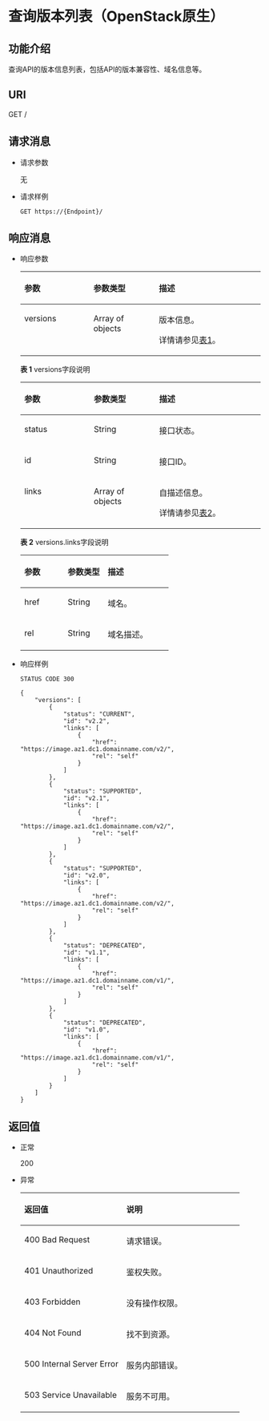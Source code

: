 # 查询版本列表（OpenStack原生）<a name="ims_03_0726"></a>

## 功能介绍<a name="section18441284152049"></a>

查询API的版本信息列表，包括API的版本兼容性、域名信息等。

## URI<a name="section21923693152049"></a>

GET /

## 请求消息<a name="section62484847152049"></a>

-   请求参数

    无

-   请求样例

    ```
    GET https://{Endpoint}/
    ```


## 响应消息<a name="section47461859152049"></a>

-   响应参数

    <a name="table38630935152049"></a>
    <table><thead align="left"><tr id="row1849976152049"><th class="cellrowborder" valign="top" width="28.762876287628764%" id="mcps1.1.4.1.1"><p id="p15630386152049"><a name="p15630386152049"></a><a name="p15630386152049"></a>参数</p>
    </th>
    <th class="cellrowborder" valign="top" width="27.27272727272727%" id="mcps1.1.4.1.2"><p id="p58101744152049"><a name="p58101744152049"></a><a name="p58101744152049"></a>参数类型</p>
    </th>
    <th class="cellrowborder" valign="top" width="43.96439643964396%" id="mcps1.1.4.1.3"><p id="p27198362152049"><a name="p27198362152049"></a><a name="p27198362152049"></a>描述</p>
    </th>
    </tr>
    </thead>
    <tbody><tr id="row55583702152049"><td class="cellrowborder" valign="top" width="28.762876287628764%" headers="mcps1.1.4.1.1 "><p id="p5985974152049"><a name="p5985974152049"></a><a name="p5985974152049"></a>versions</p>
    </td>
    <td class="cellrowborder" valign="top" width="27.27272727272727%" headers="mcps1.1.4.1.2 "><p id="p15101858152049"><a name="p15101858152049"></a><a name="p15101858152049"></a>Array of objects</p>
    </td>
    <td class="cellrowborder" valign="top" width="43.96439643964396%" headers="mcps1.1.4.1.3 "><p id="p30612417152049"><a name="p30612417152049"></a><a name="p30612417152049"></a>版本信息。</p>
    <p id="p1025574924719"><a name="p1025574924719"></a><a name="p1025574924719"></a>详情请参见<a href="#table854484962011">表1</a>。</p>
    </td>
    </tr>
    </tbody>
    </table>

    **表 1**  versions字段说明

    <a name="table854484962011"></a>
    <table><thead align="left"><tr id="row454414499200"><th class="cellrowborder" valign="top" width="28.95289528952895%" id="mcps1.2.4.1.1"><p id="p15544144932017"><a name="p15544144932017"></a><a name="p15544144932017"></a>参数</p>
    </th>
    <th class="cellrowborder" valign="top" width="27.16271627162716%" id="mcps1.2.4.1.2"><p id="p1354414918206"><a name="p1354414918206"></a><a name="p1354414918206"></a>参数类型</p>
    </th>
    <th class="cellrowborder" valign="top" width="43.884388438843885%" id="mcps1.2.4.1.3"><p id="p175441049112011"><a name="p175441049112011"></a><a name="p175441049112011"></a>描述</p>
    </th>
    </tr>
    </thead>
    <tbody><tr id="row3544134915207"><td class="cellrowborder" valign="top" width="28.95289528952895%" headers="mcps1.2.4.1.1 "><p id="p554412490205"><a name="p554412490205"></a><a name="p554412490205"></a>status</p>
    </td>
    <td class="cellrowborder" valign="top" width="27.16271627162716%" headers="mcps1.2.4.1.2 "><p id="p13544154992013"><a name="p13544154992013"></a><a name="p13544154992013"></a>String</p>
    </td>
    <td class="cellrowborder" valign="top" width="43.884388438843885%" headers="mcps1.2.4.1.3 "><p id="p13544549172014"><a name="p13544549172014"></a><a name="p13544549172014"></a>接口状态。</p>
    </td>
    </tr>
    <tr id="row1654434982010"><td class="cellrowborder" valign="top" width="28.95289528952895%" headers="mcps1.2.4.1.1 "><p id="p7544144912017"><a name="p7544144912017"></a><a name="p7544144912017"></a>id</p>
    </td>
    <td class="cellrowborder" valign="top" width="27.16271627162716%" headers="mcps1.2.4.1.2 "><p id="p7544849202011"><a name="p7544849202011"></a><a name="p7544849202011"></a>String</p>
    </td>
    <td class="cellrowborder" valign="top" width="43.884388438843885%" headers="mcps1.2.4.1.3 "><p id="p854474942018"><a name="p854474942018"></a><a name="p854474942018"></a>接口ID。</p>
    </td>
    </tr>
    <tr id="row13545134914208"><td class="cellrowborder" valign="top" width="28.95289528952895%" headers="mcps1.2.4.1.1 "><p id="p85451494204"><a name="p85451494204"></a><a name="p85451494204"></a>links</p>
    </td>
    <td class="cellrowborder" valign="top" width="27.16271627162716%" headers="mcps1.2.4.1.2 "><p id="p11545184910208"><a name="p11545184910208"></a><a name="p11545184910208"></a>Array of objects</p>
    </td>
    <td class="cellrowborder" valign="top" width="43.884388438843885%" headers="mcps1.2.4.1.3 "><p id="p454514493203"><a name="p454514493203"></a><a name="p454514493203"></a>自描述信息。</p>
    <p id="p1381418418482"><a name="p1381418418482"></a><a name="p1381418418482"></a>详情请参见<a href="#table9477147162314">表2</a>。</p>
    </td>
    </tr>
    </tbody>
    </table>

    **表 2**  versions.links字段说明

    <a name="table9477147162314"></a>
    <table><thead align="left"><tr id="row147754713235"><th class="cellrowborder" valign="top" width="29.262926292629267%" id="mcps1.2.4.1.1"><p id="p147713470235"><a name="p147713470235"></a><a name="p147713470235"></a>参数</p>
    </th>
    <th class="cellrowborder" valign="top" width="27.042704270427038%" id="mcps1.2.4.1.2"><p id="p1847764752313"><a name="p1847764752313"></a><a name="p1847764752313"></a>参数类型</p>
    </th>
    <th class="cellrowborder" valign="top" width="43.694369436943695%" id="mcps1.2.4.1.3"><p id="p647724711236"><a name="p647724711236"></a><a name="p647724711236"></a>描述</p>
    </th>
    </tr>
    </thead>
    <tbody><tr id="row15478104772314"><td class="cellrowborder" valign="top" width="29.262926292629267%" headers="mcps1.2.4.1.1 "><p id="p10478114720236"><a name="p10478114720236"></a><a name="p10478114720236"></a>href</p>
    </td>
    <td class="cellrowborder" valign="top" width="27.042704270427038%" headers="mcps1.2.4.1.2 "><p id="p2478104702312"><a name="p2478104702312"></a><a name="p2478104702312"></a>String</p>
    </td>
    <td class="cellrowborder" valign="top" width="43.694369436943695%" headers="mcps1.2.4.1.3 "><p id="p1547818479233"><a name="p1547818479233"></a><a name="p1547818479233"></a>域名。</p>
    </td>
    </tr>
    <tr id="row181111958142415"><td class="cellrowborder" valign="top" width="29.262926292629267%" headers="mcps1.2.4.1.1 "><p id="p1911295882410"><a name="p1911295882410"></a><a name="p1911295882410"></a>rel</p>
    </td>
    <td class="cellrowborder" valign="top" width="27.042704270427038%" headers="mcps1.2.4.1.2 "><p id="p211211580241"><a name="p211211580241"></a><a name="p211211580241"></a>String</p>
    </td>
    <td class="cellrowborder" valign="top" width="43.694369436943695%" headers="mcps1.2.4.1.3 "><p id="p4112758122414"><a name="p4112758122414"></a><a name="p4112758122414"></a>域名描述。</p>
    </td>
    </tr>
    </tbody>
    </table>

-   响应样例

    ```
    STATUS CODE 300
    ```

    ```
    {
        "versions": [
            {
                "status": "CURRENT",
                "id": "v2.2",
                "links": [
                    {
                        "href": "https://image.az1.dc1.domainname.com/v2/",
                        "rel": "self"
                    }
                ]
            },
            {
                "status": "SUPPORTED",
                "id": "v2.1",
                "links": [
                    {
                        "href": "https://image.az1.dc1.domainname.com/v2/",
                        "rel": "self"
                    }
                ]
            },
            {
                "status": "SUPPORTED",
                "id": "v2.0",
                "links": [
                    {
                        "href": "https://image.az1.dc1.domainname.com/v2/",
                        "rel": "self"
                    }
                ]
            },
            {
                "status": "DEPRECATED",
                "id": "v1.1",
                "links": [
                    {
                        "href": "https://image.az1.dc1.domainname.com/v1/",
                        "rel": "self"
                    }
                ]
            },
            {
                "status": "DEPRECATED",
                "id": "v1.0",
                "links": [
                    {
                        "href": "https://image.az1.dc1.domainname.com/v1/",
                        "rel": "self"
                    }
                ]
            }
        ]
    }
    ```


## 返回值<a name="section37588986152049"></a>

-   正常

    200

-   异常

    <a name="table271454817439"></a>
    <table><thead align="left"><tr id="row3541095017439"><th class="cellrowborder" valign="top" width="46.54%" id="mcps1.1.3.1.1"><p id="p4971469317439"><a name="p4971469317439"></a><a name="p4971469317439"></a>返回值</p>
    </th>
    <th class="cellrowborder" valign="top" width="53.459999999999994%" id="mcps1.1.3.1.2"><p id="p35835717439"><a name="p35835717439"></a><a name="p35835717439"></a>说明</p>
    </th>
    </tr>
    </thead>
    <tbody><tr id="row2902697417439"><td class="cellrowborder" valign="top" width="46.54%" headers="mcps1.1.3.1.1 "><p id="p237466317439"><a name="p237466317439"></a><a name="p237466317439"></a>400 Bad Request</p>
    </td>
    <td class="cellrowborder" valign="top" width="53.459999999999994%" headers="mcps1.1.3.1.2 "><p id="p5812997617439"><a name="p5812997617439"></a><a name="p5812997617439"></a>请求错误。</p>
    </td>
    </tr>
    <tr id="row5340773917439"><td class="cellrowborder" valign="top" width="46.54%" headers="mcps1.1.3.1.1 "><p id="p3105962817439"><a name="p3105962817439"></a><a name="p3105962817439"></a>401 Unauthorized</p>
    </td>
    <td class="cellrowborder" valign="top" width="53.459999999999994%" headers="mcps1.1.3.1.2 "><p id="p3280197817439"><a name="p3280197817439"></a><a name="p3280197817439"></a>鉴权失败。</p>
    </td>
    </tr>
    <tr id="row2678235117439"><td class="cellrowborder" valign="top" width="46.54%" headers="mcps1.1.3.1.1 "><p id="p2188683517439"><a name="p2188683517439"></a><a name="p2188683517439"></a>403 Forbidden</p>
    </td>
    <td class="cellrowborder" valign="top" width="53.459999999999994%" headers="mcps1.1.3.1.2 "><p id="p2800317417439"><a name="p2800317417439"></a><a name="p2800317417439"></a>没有操作权限。</p>
    </td>
    </tr>
    <tr id="row16775501191954"><td class="cellrowborder" valign="top" width="46.54%" headers="mcps1.1.3.1.1 "><p id="p19013873191957"><a name="p19013873191957"></a><a name="p19013873191957"></a>404 Not Found</p>
    </td>
    <td class="cellrowborder" valign="top" width="53.459999999999994%" headers="mcps1.1.3.1.2 "><p id="p63728762191957"><a name="p63728762191957"></a><a name="p63728762191957"></a>找不到资源。</p>
    </td>
    </tr>
    <tr id="row5070198217439"><td class="cellrowborder" valign="top" width="46.54%" headers="mcps1.1.3.1.1 "><p id="p1321988617439"><a name="p1321988617439"></a><a name="p1321988617439"></a>500 Internal Server Error</p>
    </td>
    <td class="cellrowborder" valign="top" width="53.459999999999994%" headers="mcps1.1.3.1.2 "><p id="p6417782617439"><a name="p6417782617439"></a><a name="p6417782617439"></a>服务内部错误。</p>
    </td>
    </tr>
    <tr id="row4072952517439"><td class="cellrowborder" valign="top" width="46.54%" headers="mcps1.1.3.1.1 "><p id="p1075724317439"><a name="p1075724317439"></a><a name="p1075724317439"></a>503 Service Unavailable</p>
    </td>
    <td class="cellrowborder" valign="top" width="53.459999999999994%" headers="mcps1.1.3.1.2 "><p id="p6603036117439"><a name="p6603036117439"></a><a name="p6603036117439"></a>服务不可用。</p>
    </td>
    </tr>
    </tbody>
    </table>


